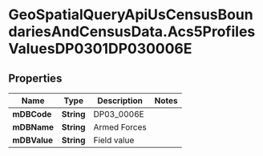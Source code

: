 # GeoSpatialQueryApiUsCensusBoundariesAndCensusData.Acs5ProfilesValuesDP0301DP030006E

## Properties

Name | Type | Description | Notes
------------ | ------------- | ------------- | -------------
**mDBCode** | **String** | DP03_0006E | 
**mDBName** | **String** | Armed Forces | 
**mDBValue** | **String** | Field value | 


